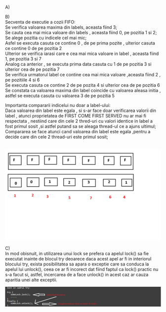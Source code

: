 A)<br />


B)<br />
Secventa de executie a cozii FIFO:<br />
Se verifica valoarea maxima din labels, aceasta fiind 3;<br />
Se cauta cea mai mica valoare din labels , aceasta fiind 0, pe pozitia 1 si 2;<br />
Se alege pozitia cu indicele cel mai mic;<br />
Asfel se executa casuta ce contine 0 , de pe prima pozite , ulterior casuta ce contine 0 de pe pozitia 2<br />
Ulterior se verifica iarasi care e cea mai mica valoare in label , aceasta fiind 1, pe pozitia 3 si 7<br />
Analog ca anterior , se executa prima data casuta cu 1 de pe pozitia 3 si ulterior cea de pe pozitia 7<br />
Se verifica urmatorul label ce contine cea mai mica valoare ,aceasta fiind 2 , pe pozitiile 4 si 6<br />
Se executa casuta ce contine 2 de pe pozita 4 si ulterior cea de pe pozitia 6<br />
Se constata ca valoarea maxima din label coincide cu valoarea aleasa initia , astfel se executa casuta cu valoarea 3 de pe pozitia 5<br />

Importanta compararii indicelui nu doar a label-ului:<br />
Daca valoarea din label este egala , si s-ar face doar verificarea valorii din label , atunci proprietatea de FIRST COME FIRST SERVED  nu ar mai fi respectata , nestiind care din cele 2 thred-uri cu valori identice in label a fost primul sosit ,si astfel putand sa se aleaga thread-ul ce a ajuns ultimul;<br />
Compararea se face atunci cand valoarea din label este egala ,pentru a decide care din cele 2 thread-uri este primul sosit;<br /><br />

![alt text](https://github.com/mariabrinzila/TPM/blob/main/Tema1/Exercitiul%202/Consistenta%20Secventiala.png?raw=true) 


C)<br />
In mod obisnuit, in utilizarea unui lock se prefera ca apelul lock() sa fie executat inainte de blocul try deoarece daca acest apel ar fi in interiorul blocului try, exista posibilitatea sa apara o exceptie care sa conduca la apelul lui unlock(), ceea ce ar fi incorect dat fiind faptul ca lock() practic nu s-a facut si, astfel, incercarea de a face unlock() in acest caz ar cauza aparitia unei alte exceptii.<br />

![alt text](https://github.com/mariabrinzila/TPM/blob/main/Tema1/Exercitiul%202/Exercitiul2c.png?raw=true) 
